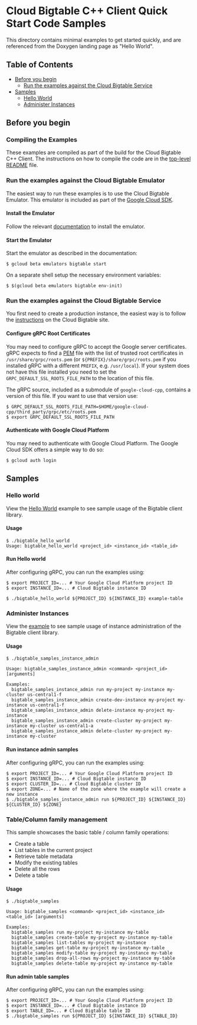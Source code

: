 # Cloud Bigtable C++ Client Quick Start Code Samples

This directory contains minimal examples to get started quickly, and are
referenced from the Doxygen landing page as "Hello World".

## Table of Contents

- [Before you begin](#before-you-begin)  
  - [Run the examples against the Cloud Bigtable Service](#run-the-examples-against-the-cloud-bigtable-service)
- [Samples](#samples)
  - [Hello World](#hello-world)
  - [Administer Instances](#administer-instances)

## Before you begin
### Compiling the Examples

These examples are compiled as part of the build for the Cloud Bigtable C++
Client.  The instructions on how to compile the code are in the
[top-level README](../../README.md) file.

### Run the examples against the Cloud Bigtable Emulator

The easiest way to run these examples is to use the Cloud Bigtable Emulator.
This emulator is included as part of the
[Google Cloud SDK](https://cloud.google.com/sdk/).

#### Install the Emulator

Follow the relevant
[documentation](https://cloud.google.com/bigtable/docs/emulator) to install
the emulator.

#### Start the Emulator

Start the emulator as described in the documentation:

```console
$ gcloud beta emulators bigtable start
```

On a separate shell setup the necessary environment variables:

```console
$ $(gcloud beta emulators bigtable env-init)
```

### Run the examples against the Cloud Bigtable Service

You first need to create a production instance, the easiest way is to
follow the
[instructions](https://cloud.google.com/bigtable/docs/creating-instance)
on the Cloud Bigtable site.

#### Configure gRPC Root Certificates

You may need to configure gRPC to accept the Google server certificates.
gRPC expects to find a
[PEM](https://en.wikipedia.org/wiki/Privacy-enhanced_Electronic_Mail) file
with the list of trusted root certificates in `/usr/share/grpc/roots.pem`
(or `${PREFIX}/share/grpc/roots.pem` if you installed gRPC with a different
`PREFIX`, e.g. `/usr/local`).  If your system does not have this file installed
you need to set the `GRPC_DEFAULT_SSL_ROOTS_FILE_PATH` to the location of this
file.

The gRPC source, included as a submodule of `google-cloud-cpp`, contains
a version of this file. If you want to use that version use:

```console
$ GRPC_DEFAULT_SSL_ROOTS_FILE_PATH=$HOME/google-cloud-cpp/third_party/grpc/etc/roots.pem
$ export GRPC_DEFAULT_SSL_ROOTS_FILE_PATH
```

#### Authenticate with Google Cloud Platform

You may need to authenticate with Google Cloud Platform. The Google Cloud SDK
offers a simple way to do so:

```console
$ gcloud auth login
```

## Samples

### Hello world

View the [Hello World][hello_world_code] example to see sample usage of the Bigtable client library.

#### Usage

```console
$ ./bigtable_hello_world
Usage: bigtable_hello_world <project_id> <instance_id> <table_id>
```

#### Run Hello world
After configuring gRPC, you can run the examples using:

```console
$ export PROJECT_ID=... # Your Google Cloud Platform project ID
$ export INSTANCE_ID=... # Cloud Bigtable instance ID

$ ./bigtable_hello_world ${PROJECT_ID} ${INSTANCE_ID} example-table
```
### Administer Instances

View the [example][instance_admin_code] to see sample usage of instance administration of
the Bigtable client library.

#### Usage

```console
$ ./bigtable_samples_instance_admin

Usage: bigtable_samples_instance_admin <command> <project_id> [arguments]

Examples:
  bigtable_samples_instance_admin run my-project my-instance my-cluster us-central1-f
  bigtable_samples_instance_admin create-dev-instance my-project my-instance us-central1-f
  bigtable_samples_instance_admin delete-instance my-project my-instance
  bigtable_samples_instance_admin create-cluster my-project my-instance my-cluster us-central1-a
  bigtable_samples_instance_admin delete-cluster my-project my-instance my-cluster
```

#### Run instance admin samples
After configuring gRPC, you can run the examples using:

```console
$ export PROJECT_ID=... # Your Google Cloud Platform project ID
$ export INSTANCE_ID=... # Cloud Bigtable instance ID
$ export CLUSTER_ID=... # Cloud Bigtable cluster ID
$ export ZONE=... # Name of the zone where the example will create a new instance
$ ./bigtable_samples_instance_admin run ${PROJECT_ID} ${INSTANCE_ID} ${CLUSTER_ID} ${ZONE}
```

### Table/Column family management

This sample showcases the basic table / column family operations:

- Create a table
- List tables in the current project
- Retrieve table metadata
- Modify the existing tables
- Delete all the rows
- Delete a table

#### Usage

```console
$ ./bigtable_samples

Usage: bigtable_samples <command> <project_id> <instance_id> <table_id> [arguments]

Examples:
  bigtable_samples run my-project my-instance my-table 
  bigtable_samples create-table my-project my-instance my-table
  bigtable_samples list-tables my-project my-instance
  bigtable_samples get-table my-project my-instance my-table
  bigtable_samples modify-table my-project my-instance my-table
  bigtable_samples drop-all-rows my-project my-instance my-table
  bigtable_samples delete-table my-project my-instance my-table  
```
#### Run admin table samples
After configuring gRPC, you can run the examples using:

```console
$ export PROJECT_ID=... # Your Google Cloud Platform project ID
$ export INSTANCE_ID=... # Cloud Bigtable instance ID
$ export TABLE_ID=... # Cloud Bigtable table ID
$ ./bigtable_samples run ${PROJECT_ID} ${INSTANCE_ID} ${TABLE_ID}
```

[hello_world_code]: bigtable_hello_world.cc
[instance_admin_code]: bigtable_samples_instance_admin.cc
[table_admin_code]: bigtable_samples.cc
